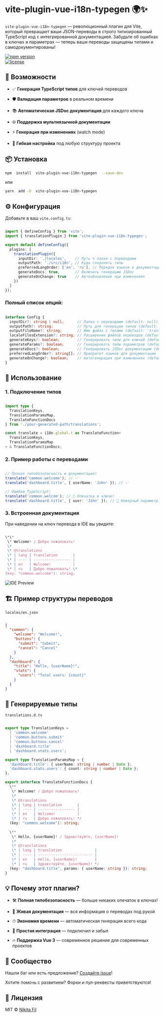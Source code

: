 vite-plugin-vue-i18n-typegen 🌍✨
================================

`vite-plugin-vue-i18n-typegen` — революционный плагин для Vite, который превращает ваши JSON-переводы в строго типизированный TypeScript код с интегрированной документацией. Забудьте об ошибках в ключах и параметрах — теперь ваши переводы защищены типами и самодокументированы!

[![npm version](https://img.shields.io/npm/v/vite-plugin-vue-i18n-typegen.svg)](https://www.npmjs.com/package/vite-plugin-vue-i18n-typegen)  
[![license](https://img.shields.io/npm/l/vite-plugin-vue-i18n-typegen.svg)](https://github.com/yanikitaf/vite-plugin-vue-i18n-typegen/blob/main/LICENSE)

🚀 Возможности
--------------

*   ✅ **Генерация TypeScript типов** для ключей переводов
    
*   🛡 **Валидация параметров** в реальном времени
    
*   📚 **Автоматическая JSDoc документация** для каждого ключа
    
*   🌐 **Поддержка мультиязычной документации**
    
*   ⚡ **Генерация при изменениях** (watch mode)
    
*   🔧 **Гибкая настройка** под любую структуру проекта
    

📦 Установка
------------

```bash
npm  install  vite-plugin-vue-i18n-typegen  --save-dev
```

или

```bash
yarn  add -D  vite-plugin-vue-i18n-typegen
```

⚙️ Конфигурация
---------------

Добавьте в ваш `vite.config.ts`:

```typescript

import { defineConfig } from 'vite';
import { translationPlugin } from 'vite-plugin-vue-i18n-typegen';

export default defineConfig({
  plugins: [
    translationPlugin({
      inputDir: './locales',    // Путь к папке с переводами
      outputPath: './src/i18n', // Куда сохранять типы
      preferredLangOrder: ['en', 'ru'], // Порядок языков в документации
      generateDocs: true,       // Включить генерацию JSDoc
      generateOnChange: true    // Автообновление при изменениях
    })
  ]
});
```

### Полный список опций:

```typescript

interface Config {
  inputDir?: string | null;      // Папка с переводами (default: null)
  outputPath?: string;           // Путь для генерации типов (default: './')
  outputFileName?: string;       // Имя файла с типами (default: 'translations.d.ts')
  localeFilesExtension?: string; // Расширение файлов переводов (default: '.json')
  generateKeys?: boolean;        // Генерировать типы для ключей (default: true)
  generateParams?: boolean;      // Генерировать типы параметров (default: true)
  generateDocs?: boolean;        // Генерировать JSDoc документацию (default: false)
  preferredLangOrder?: string[]; // Приоритет языков для документации
  generateOnChange?: boolean;    // Автогенерация при изменениях (default: false)
}
```

🎯 Использование
----------------

### 1\. Подключение типов

```typescript

import type {
  TranslationKeys,
  TranslationParamsMap,
  TranslateFunctionDocs
} from './your-generated-path/translations';

const translate = i18n.global.t as TranslateFunction<
  TranslationKeys,
  TranslationParamsMap
> & TranslateFunctionDocs;
```

### 2\. Пример работы с переводами

```typescript

// Полная типобезопасность и документация!
translate('common.welcome'); // ✅
translate('dashboard.title', { userName: 'John' }); // ✅

// Ошибки TypeScript:
translate('common.welcom'); // 🛑 Опечатка в ключе!
translate('dashboard.title', { user: 'John' }); // 🛑 Неверный параметр!
```
### 3\. Встроенная документация

При наведении на ключ перевода в IDE вы увидите:

```typescript

\*\*
 \* Welcome! / Добро пожаловать!
 \*
 \* @translations
 \* | lang | translation       |
 \* | ---- | ----------------- |
 \* | en   | Welcome!          |
 \* | ru   | Добро пожаловать! \*
(key: "common.welcome"): string;
```
![IDE Preview](https://via.placeholder.com/800x400.png?text=IDE+Documentation+Preview)

🏗 Пример структуры переводов
-----------------------------

`locales/en.json`

```json

{
  "common": {
    "welcome": "Welcome!",
    "buttons": {
      "submit": "Submit",
      "cancel": "Cancel"
    }
  },
  "dashboard": {
    "title": "Hello, {userName}!",
    "stats": {
      "users": "Total users: {count}"
    }
  }
}
```
🔮 Генерируемые типы
--------------------

`translations.d.ts`

```typescript

export type TranslationKeys = 
  | 'common.welcome'
  | 'common.buttons.submit'
  | 'common.buttons.cancel'
  | 'dashboard.title'
  | 'dashboard.stats.users';

export type TranslationParamsMap = {
  'dashboard.title': { userName: string | number | Date };
  'dashboard.stats.users': { count: string | number | Date };
};

export interface TranslateFunctionDocs {
  \**
   \* Welcome! / Добро пожаловать!
   \* 
   \* @translations
   \* | lang | translation       |
   \* | ---- | ----------------- |
   \* | en   | Welcome!          |
   \* | ru   | Добро пожаловать! */
  (key: "common.welcome"): string;
  
  \**
   \* Hello, {userName}! / Здравствуйте, {userName}!
   \* 
   \* @translations
   \* | lang | translation               |
   \* | ---- | ------------------------- |
   \* | en   | Hello, {userName}!        |
   \* | ru   | Здравствуйте, {userName}! */
  (key: "dashboard.title", params: { userName: string }): string;
}
```
💡 Почему этот плагин?
----------------------

*   🛠 **Полная типобезопасность** — больше никаких опечаток в ключах!
    
*   📖 **Живая документация** — вся информация о переводах под рукой
    
*   ⏱ **Экономия времени** — автоматическая генерация всего кода
    
*   🧩 **Простая интеграция** — подключил и забыл
    
*   🔥 **Поддержка Vue 3** — современное решение для современных проектов
    

👥 Сообщество
-------------

Нашли баг или есть предложение? [Создайте issue](https://github.com/yanikitaf/vite-plugin-vue-i18n-typegen/issues)!

Хотите помочь с развитием? Форки и пул-реквесты приветствуются!

📄 Лицензия
-----------

MIT © [Nikita Fil](https://github.com/yanikitaf)
